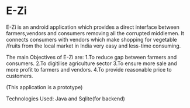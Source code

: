 # E-Zi
E-Zi is an android application which provides a direct interface between farmers,vendors and consumers removing all the corrupted middlemen.
It connects consumers with vendors which make shopping for vegetable /fruits from the local market in India very easy and less-time consuming.

The main Objectives of E-Zi are:
1.To reduce gap between farmers and consumers.
2.To digitilise agriculture sector
3.To ensure more sale and more profit to farmers and vendors.
4.To provide reasonable price to customers.

(This application is a prototype)

Technologies Used:
Java and Sqlite(for backend)
